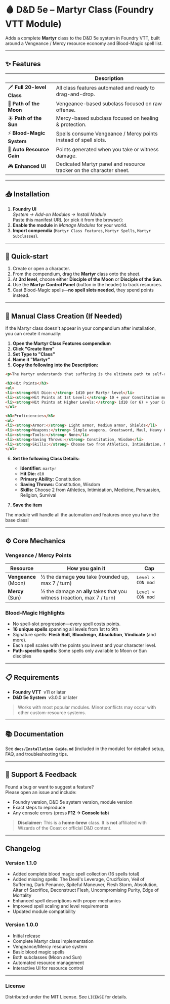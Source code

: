 # 🩸 D&D 5e – Martyr Class (Foundry VTT Module)

Adds a complete **Martyr** class to the D&D 5e system in Foundry VTT, built around a Vengeance / Mercy resource economy and Blood-Magic spell list.

---

## ✨ Features

|                           | Description |
|---------------------------|-------------|
| 🗡️ **Full 20-level Class** | All class features automated and ready to drag-and-drop. |
| 🌙 **Path of the Moon**   | Vengeance-based subclass focused on raw offense. |
| ☀️ **Path of the Sun**    | Mercy-based subclass focused on healing & protection. |
| ⚡ **Blood-Magic System**  | Spells consume Vengeance / Mercy points instead of spell slots. |
| 🎯 **Auto Resource Gain** | Points generated when you take or witness damage. |
| 🎮 **Enhanced UI**        | Dedicated Martyr panel and resource tracker on the character sheet. |

---

## 📥 Installation

1. **Foundry UI**  
   *System → Add-on Modules → Install Module*  
   Paste this manifest URL (or pick it from the browser):
2. **Enable the module** in *Manage Modules* for your world.  
3. **Import compendia** (`Martyr Class Features`, `Martyr Spells`, `Martyr Subclasses`).

---

## 🚀 Quick-start

1. Create or open a character.  
2. From the compendium, drag the **Martyr** class onto the sheet.  
3. At **3rd level**, choose either **Disciple of the Moon** or **Disciple of the Sun**.  
4. Use the **Martyr Control Panel** (button in the header) to track resources.  
5. Cast Blood-Magic spells—**no spell slots needed**, they spend points instead.

---

## 🔧 **Manual Class Creation (If Needed)**

If the Martyr class doesn't appear in your compendium after installation, you can create it manually:

1. **Open the Martyr Class Features compendium**
2. **Click "Create Item"** 
3. **Set Type to "Class"**
4. **Name it "Martyr"**
5. **Copy the following into the Description:**

```html
<p>The Martyr understands that suffering is the ultimate path to self-realization. They obtain their powers through a profound connection to either the Sun or the Moon, aligning with paths of Mercy or Vengeance.</p>

<h3>Hit Points</h3>
<ul>
<li><strong>Hit Dice:</strong> 1d10 per Martyr level</li>
<li><strong>Hit Points at 1st Level:</strong> 10 + your Constitution modifier</li>
<li><strong>Hit Points at Higher Levels:</strong> 1d10 (or 6) + your Constitution modifier per Martyr level after 1st</li>
</ul>

<h3>Proficiencies</h3>
<ul>
<li><strong>Armor:</strong> Light armor, Medium armor, Shields</li>
<li><strong>Weapons:</strong> Simple weapons, Greatsword, Maul, Heavy Crossbow</li>
<li><strong>Tools:</strong> None</li>
<li><strong>Saving Throws:</strong> Constitution, Wisdom</li>
<li><strong>Skills:</strong> Choose two from Athletics, Intimidation, Medicine, Persuasion, Religion, and Survival</li>
</ul>
```

6. **Set the following Class Details:**
   - **Identifier:** `martyr`
   - **Hit Die:** `d10`
   - **Primary Ability:** Constitution
   - **Saving Throws:** Constitution, Wisdom
   - **Skills:** Choose 2 from Athletics, Intimidation, Medicine, Persuasion, Religion, Survival

7. **Save the item**

The module will handle all the automation and features once you have the base class!

---

## ⚙️ Core Mechanics

### Vengeance / Mercy Points
| Resource | How you gain it | Cap |
|----------|-----------------|-----|
| **Vengeance**<br>(Moon) | ½ the damage **you** take (rounded up, max 7 / turn) | `Level × CON mod` |
| **Mercy**<br>(Sun) | ½ the damage an **ally** takes that you witness (reaction, max 7 / turn) | `Level × CON mod` |

### Blood-Magic Highlights
* No spell-slot progression—every spell costs points.  
* **16 unique spells** spanning all levels from 1st to 9th
* Signature spells: **Flesh Bolt**, **Bloodreign**, **Absolution**, **Vindicate** (and more).  
* Each spell scales with the points you invest and your character level.
* **Path-specific spells**: Some spells only available to Moon or Sun disciples

---

## 📋 Requirements

* **Foundry VTT** &nbsp;v11 or later  
* **D&D 5e System** &nbsp;v3.0.0 or later

> Works with most popular modules. Minor conflicts may occur with other custom-resource systems.

---

## 📚 Documentation

See **`docs/Installation Guide.md`** (included in the module) for detailed setup, FAQ, and troubleshooting tips.

---

## 🐞 Support & Feedback

Found a bug or want to suggest a feature?  
Please open an issue and include:

* Foundry version, D&D 5e system version, module version  
* Exact steps to reproduce  
* Any console errors (press **F12 → Console tab**)

> **Disclaimer:** This is a **home-brew** class. It is **not** affiliated with Wizards of the Coast or official D&D content.

---

## Changelog

### Version 1.1.0
- Added complete blood magic spell collection (16 spells total)
- Added missing spells: The Devil's Leverage, Crucifixion, Veil of Suffering, Dark Penance, Spiteful Maneuver, Flesh Storm, Absolution, Altar of Sacrifice, Deconstruct Flesh, Uncompromising Purity, Edge of Mortality
- Enhanced spell descriptions with proper mechanics
- Improved spell scaling and level requirements
- Updated module compatibility

### Version 1.0.0
- Initial release
- Complete Martyr class implementation
- Vengeance/Mercy resource system
- Basic blood magic spells
- Both subclasses (Moon and Sun)
- Automated resource management
- Interactive UI for resource control

---

### License

Distributed under the MIT License. See `LICENSE` for details.
